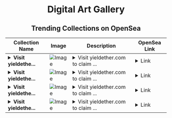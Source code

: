 <div align="center">

# Digital Art Gallery

## Trending Collections on OpenSea

| Collection Name                       | Image                                                                                     | Description                       | OpenSea Link                                                                                          |
|---------------------------------------|-------------------------------------------------------------------------------------------|-----------------------------------|--------------------------------------------------------------------------------------------------------|
| **<details><summary>Visit yieldethe...</summary>Visit yieldether.com to claim rewards</details>** | ![Image](https://i.seadn.io/s/raw/files/41d938efb2b524f9265ba87de126b153.png?w=500&auto=format?w=200&auto=format) | <details><summary>Visit yieldether.com to claim ...</summary>Visit yieldether.com to claim rewards</details> | <details><summary>Link</summary>[Visit yieldether.com to claim rewards](https://opensea.io/collection/visit-yieldether-com-to-claim-rewards-36)</details> |
| **<details><summary>Visit yieldethe...</summary>Visit yieldether.com to claim rewards</details>** | ![Image](https://i.seadn.io/s/raw/files/41d938efb2b524f9265ba87de126b153.png?w=500&auto=format?w=200&auto=format) | <details><summary>Visit yieldether.com to claim ...</summary>Visit yieldether.com to claim rewards</details> | <details><summary>Link</summary>[Visit yieldether.com to claim rewards](https://opensea.io/collection/visit-yieldether-com-to-claim-rewards-35)</details> |
| **<details><summary>Visit yieldethe...</summary>Visit yieldether.com to claim rewards</details>** | ![Image](https://i.seadn.io/s/raw/files/41d938efb2b524f9265ba87de126b153.png?w=500&auto=format?w=200&auto=format) | <details><summary>Visit yieldether.com to claim ...</summary>Visit yieldether.com to claim rewards</details> | <details><summary>Link</summary>[Visit yieldether.com to claim rewards](https://opensea.io/collection/visit-yieldether-com-to-claim-rewards-34)</details> |
| **<details><summary>Visit yieldethe...</summary>Visit yieldether.com to claim rewards</details>** | ![Image](https://i.seadn.io/s/raw/files/41d938efb2b524f9265ba87de126b153.png?w=500&auto=format?w=200&auto=format) | <details><summary>Visit yieldether.com to claim ...</summary>Visit yieldether.com to claim rewards</details> | <details><summary>Link</summary>[Visit yieldether.com to claim rewards](https://opensea.io/collection/visit-yieldether-com-to-claim-rewards-33)</details> |

</div>
